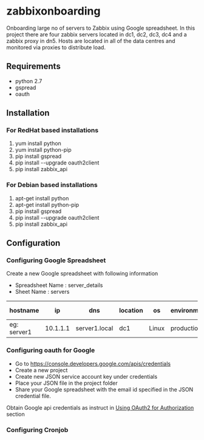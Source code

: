 # zabbixonboarding
Onboarding large no of servers to Zabbix using Google spreadsheet. In this project there are four zabbix servers located in dc1, dc2, dc3, dc4 and a zabbix proxy in dn5. Hosts are located in all of the data centres and monitored via proxies to distribute load.

## Requirements
* python 2.7
* gspread
* oauth

## Installation
### For RedHat based installations
1. yum install python
2. yum install python-pip
3. pip install gspread
4. pip install --upgrade oauth2client 
5. pip install zabbix_api

### For Debian based installations
1. apt-get install python
2. apt-get install python-pip
3. pip install gspread
4. pip install --upgrade oauth2client
5. pip install zabbix_api

## Configuration
### Configuring Google Spreadsheet
Create a new Google spreadsheet with following information
* Spreadsheet Name : server_details
* Sheet Name : servers

| hostname | ip | dns | location | os | environment | product | sub system | {$SERVICES} | isAgent | status | onboarding status |
|----------|----|-----|----------|----|-------------|---------|------------|-------------|---------|--------|-------------------|
| eg: server1  |10.1.1.1|server1.local|dc1|Linux|production|ERP|SD|httpd,mssql|yes|add| |

### Configuring oauth for Google

* Go to https://console.developers.google.com/apis/credentials
* Create a new project
* Create new JSON service account key under credentials
* Place your JSON file in the project folder
* Share your Google spreadsheet with the email id specified in the JSON credential file.


Obtain Google api credentials as instruct in [Using OAuth2 for Authorization
](http://gspread.readthedocs.io/en/latest/oauth2.html) section

### Configuring Cronjob











